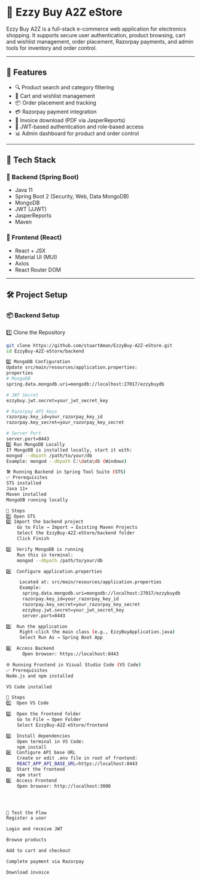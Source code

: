 # 🛒 Ezzy Buy A2Z eStore

Ezzy Buy A2Z is a full-stack e-commerce web application for electronics shopping. It supports secure user authentication, product browsing, cart and wishlist management, order placement, Razorpay payments, and admin tools for inventory and order control.

---

## 🧰 Features

- 🔍 Product search and category filtering
- 🛒 Cart and wishlist management
- 📦 Order placement and tracking
- 💳 Razorpay payment integration
- 🧾 Invoice download (PDF via JasperReports)
- 🔐 JWT-based authentication and role-based access
- 📊 Admin dashboard for product and order control

---

## 🚀 Tech Stack

### 🔧 Backend (Spring Boot)
- Java 11
- Spring Boot 2 (Security, Web, Data MongoDB)
- MongoDB
- JWT (JJWT)
- JasperReports
- Maven

### 🎨 Frontend (React)
- React + JSX
- Material UI (MUI)
- Axios
- React Router DOM

---

## 🛠️ Project Setup

### 📦 Backend Setup

#### 

1️⃣ Clone the Repository
```bash
git clone https://github.com/stuartAman/EzzyBuy-A2Z-eStore.git
cd EzzyBuy-A2Z-eStore/backend

2️⃣ MongoDB Configuration
Update src/main/resources/application.properties:
properties
# MongoDB
spring.data.mongodb.uri=mongodb://localhost:27017/ezzybuydb

# JWT Secret
ezzybuy.jwt.secret=your_jwt_secret_key

# Razorpay API Keys
razorpay.key_id=your_razorpay_key_id
razorpay.key_secret=your_razorpay_key_secret

# Server Port
server.port=8443
3️⃣ Run MongoDB Locally
If MongoDB is installed locally, start it with:
mongod --dbpath /path/to/your/db
Example: mongod --dbpath C:\data\db (Windows)

🛠️ Running Backend in Spring Tool Suite (STS)
✅ Prerequisites
STS installed
Java 11+
Maven installed
MongoDB running locally

🧩 Steps
1️⃣ Open STS
2️⃣ Import the backend project
    Go to File → Import → Existing Maven Projects
    Select the EzzyBuy-A2Z-eStore/backend folder
    Click Finish

3️⃣  Verify MongoDB is running
    Run this in terminal:
    mongod --dbpath /path/to/your/db

4️⃣  Configure application.properties

     Located at: src/main/resources/application.properties
     Example:
      spring.data.mongodb.uri=mongodb://localhost:27017/ezzybuydb
      razorpay.key_id=your_razorpay_key_id
      razorpay.key_secret=your_razorpay_key_secret
      ezzybuy.jwt.secret=your_jwt_secret_key
      server.port=8443

5️⃣  Run the application
     Right-click the main class (e.g., EzzyBuyApplication.java)
     Select Run As → Spring Boot App

6️⃣  Access Backend
      Open browser: https://localhost:8443

🌐 Running Frontend in Visual Studio Code (VS Code)
✅ Prerequisites
Node.js and npm installed

VS Code installed

🧩 Steps
1️⃣  Open VS Code

2️⃣  Open the frontend folder
    Go to File → Open Folder
    Select EzzyBuy-A2Z-eStore/frontend

3️⃣  Install dependencies
    Open terminal in VS Code:
    npm install
4️⃣  Configure API base URL
    Create or edit .env file in root of frontend:
    REACT_APP_API_BASE_URL=https://localhost:8443
5️⃣  Start the frontend
    npm start
6️⃣  Access Frontend
    Open browser: http://localhost:3000




🧪 Test the Flow
Register a user

Login and receive JWT

Browse products

Add to cart and checkout

Complete payment via Razorpay

Download invoice
